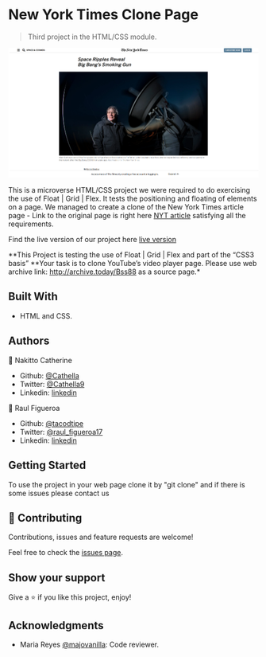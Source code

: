 # New York Times Clone Page

> Third project in the HTML/CSS module.

![screenshot](./app_screenshot.png)

This is a microverse HTML/CSS project we were required to do exercising the use of Float | Grid | Flex. It tests the positioning and floating of elements on a page. We managed to create a clone of the New York Times article page - Link to the original page is right here [NYT article](https://www.nytimes.com/2014/03/18/science/space/detection-of-waves-in-space-buttresses-landmark-theory-of-big-bang.html?_r=0) satisfying all the requirements.

Find the live version of our project here [live version](https://raw.githack.com/tacodtripe/New-York-Times-Clone-Page/features/index.html)

**This Project is testing the use of Float | Grid | Flex and part of the “CSS3 basis” 
**Your task is to clone YouTube’s video player page. Please use web archive link: http://archive.today/Bss88 as a source page.\*

## Built With

- HTML and CSS.

## Authors

👤 Nakitto Catherine

- Github: [@Cathella](https://github.com/Cathella)
- Twitter: [@Cathella9](https://twitter.com/cathella9)
- Linkedin: [linkedin](https://www.linkedin.com/in/catherine-nakitto-51ba2a40/)

👤 Raul Figueroa

- Github: [@tacodtipe](https://github.com/tacodtripe)
- Twitter: [@raul_figueroa17](https://twitter.com/raul_figueroa17)
- Linkedin: [linkedin](https://www.linkedin.com/in/luis-raul-figueroa-soto-63411118a/)

## Getting Started

To use the project in your web page clone it by "git clone" and if there is some issues please contact us

## 🤝 Contributing

Contributions, issues and feature requests are welcome!

Feel free to check the [issues page](issues/).

## Show your support

Give a ⭐️ if you like this project, enjoy!

## Acknowledgments
- Maria Reyes [@majovanilla](https://github.com/majovanilla): Code reviewer.
